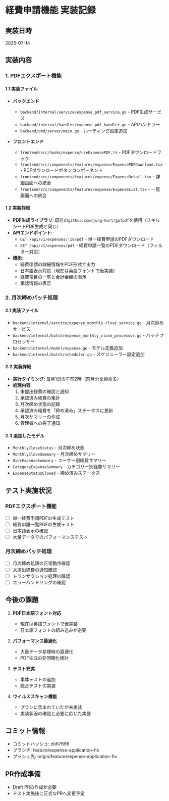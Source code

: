 # 経費申請機能 実装記録

## 実装日時
2025-07-14

## 実装内容

### 1. PDFエクスポート機能

#### 1.1 実装ファイル
- **バックエンド**
  - `backend/internal/service/expense_pdf_service.go` - PDF生成サービス
  - `backend/internal/handler/expense_pdf_handler.go` - APIハンドラー
  - `backend/cmd/server/main.go` - ルーティング設定追加

- **フロントエンド**
  - `frontend/src/hooks/expense/useExpensePDF.ts` - PDFダウンロードフック
  - `frontend/src/components/features/expense/ExpensePDFDownload.tsx` - PDFダウンロードボタンコンポーネント
  - `frontend/src/components/features/expense/ExpenseDetail.tsx` - 詳細画面への統合
  - `frontend/src/components/features/expense/ExpenseList.tsx` - 一覧画面への統合

#### 1.2 実装詳細
- **PDF生成ライブラリ**: 既存の`github.com/jung-kurt/gofpdf`を使用（スキルシートPDF生成と同じ）
- **APIエンドポイント**:
  - `GET /api/v1/expenses/:id/pdf` - 単一経費申請のPDFダウンロード
  - `GET /api/v1/expenses/pdf` - 経費申請一覧のPDFダウンロード（フィルター対応）
- **機能**:
  - 経費申請の詳細情報をPDF形式で出力
  - 日本語表示対応（現在は英語フォントで仮実装）
  - 経費項目の一覧と合計金額の表示
  - 承認情報の表示

### 2. 月次締めバッチ処理

#### 2.1 実装ファイル
- `backend/internal/service/expense_monthly_close_service.go` - 月次締めサービス
- `backend/internal/batch/expense_monthly_close_processor.go` - バッチプロセッサー
- `backend/internal/model/expense.go` - モデル定義追加
- `backend/internal/batch/scheduler.go` - スケジューラー設定追加

#### 2.2 実装詳細
- **実行タイミング**: 毎月1日の午前2時（前月分を締める）
- **処理内容**:
  1. 未提出経費の確認と通知
  2. 承認済み経費の集計
  3. 月次締め状態の記録
  4. 承認済み経費を「締め済み」ステータスに更新
  5. 月次サマリーの作成
  6. 管理者への完了通知

#### 2.3 追加したモデル
- `MonthlyCloseStatus` - 月次締め状態
- `MonthlyCloseSummary` - 月次締めサマリー
- `UserExpenseSummary` - ユーザー別経費サマリー
- `CategoryExpenseSummary` - カテゴリー別経費サマリー
- `ExpenseStatusClosed` - 締め済みステータス

## テスト実施状況

### PDFエクスポート機能
- [ ] 単一経費申請PDFの生成テスト
- [ ] 経費申請一覧PDFの生成テスト
- [ ] 日本語表示の確認
- [ ] 大量データでのパフォーマンステスト

### 月次締めバッチ処理
- [ ] 月次締め処理の正常動作確認
- [ ] 未提出経費の通知確認
- [ ] トランザクション処理の確認
- [ ] エラーハンドリングの確認

## 今後の課題

1. **PDF日本語フォント対応**
   - 現在は英語フォントで仮実装
   - 日本語フォントの組み込みが必要

2. **パフォーマンス最適化**
   - 大量データ処理時の最適化
   - PDF生成の非同期化検討

3. **テスト充実**
   - 単体テストの追加
   - 統合テストの実装

4. **ウイルススキャン機能**
   - プランに含まれていたが未実装
   - 実装状況の確認と必要に応じた実装

## コミット情報
- コミットハッシュ: eb67696
- ブランチ: feature/expense-application-fix
- プッシュ先: origin/feature/expense-application-fix

## PR作成準備
- Draft PRの作成が必要
- テスト実施後に正式なPRへ変更予定